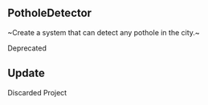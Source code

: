 ## PotholeDetector
~Create a system that can detect any pothole in the city.~

Deprecated

## Update
Discarded Project 
